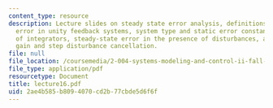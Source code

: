```yaml
---
content_type: resource
description: Lecture slides on steady state error analysis, definitions, steady-state
  error in unity feedback systems, system type and static error constants, the role
  of integrators, steady-state error in the presence of disturbances, and controller
  gain and step disturbance cancellation.
file: null
file_location: /coursemedia/2-004-systems-modeling-and-control-ii-fall-2007/2ae4b585b8094070cd2b77cbde5d6f6f_lecture16.pdf
file_type: application/pdf
resourcetype: Document
title: lecture16.pdf
uid: 2ae4b585-b809-4070-cd2b-77cbde5d6f6f
---
```

